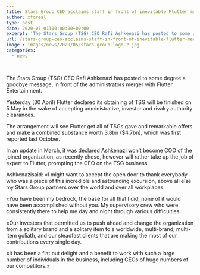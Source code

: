 ```yaml
---
title: Stars Group CEO acclaims staff in front of inevitable Flutter merger
author: xforeal 
type: post
date: 2020-05-01T00:00:00+00:00
excerpt: 'The Stars Group (TSG) CEO Rafi Ashkenazi has posted to some degree a goodbye message, in front of the administrators merger with Flutter Entertainment '
url: /stars-group-ceo-acclaims-staff-in-front-of-inevitable-flutter-merger/
image : images/news/2020/05/stars-group-logo-2.jpg
categories:
  - news

---
```

The Stars Group (TSG) CEO Rafi Ashkenazi has posted to some degree a goodbye message, in front of the administrators merger with Flutter Entertainment. 

Yesterday (30 April) Flutter declared its obtaining of TSG will be finished on 5 May in the wake of accepting administrative, investor and rivalry authority clearances. 

The arrangement will see Flutter get all of TSGs gave and remarkable offers and make a combined substance worth 3.8bn ($4.7bn), which was first reported last October. 

In an update in March, it was declared Ashkenazi won&#8217;t become COO of the joined organization, as recently chose, however will rather take up the job of expert to Flutter, prompting the CEO on the TSG business. 

Ashkenazisaid: &#171;I might want to accept the open door to thank everybody who was a piece of this incredible and astounding excursion, above all else my Stars Group partners over the world and over all workplaces. 

&#171;You have been my bedrock, the base for all that I did, none of it would have been accomplished without you. My supervisory crew who were consistently there to help me day and night through various difficulties. 

&#171;Our investors that permitted us to push ahead and change the organization from a solitary brand and a solitary item to a worldwide, multi-brand, multi-item goliath, and our steadfast clients that are making the most of our contributions every single day. 

&#171;It has been a flat out delight and a benefit to work with such a large number of individuals in the business, including CEOs of huge numbers of our competitors.&#187;